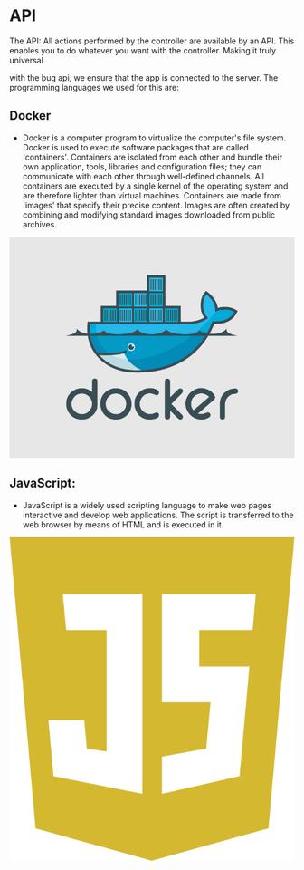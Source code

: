 # API

The API: All actions performed by the controller are available by an API. This enables you to do whatever you want with the controller. Making it truly universal

with the bug api, we ensure that the app is connected to the server.
The programming languages we used for this are:

## Docker
* Docker is a computer program to virtualize the computer's file system. Docker is used to execute software packages that are called 'containers'. Containers are isolated from each other and bundle their own application, tools, libraries and configuration files; they can communicate with each other through well-defined channels. All containers are executed by a single kernel of the operating system and are therefore lighter than virtual machines. Containers are made from 'images' that specify their precise content. Images are often created by combining and modifying standard images downloaded from public archives.

![Docker](https://github.com/vives-projectwerk2-2019/BUG-Bug-Universal-Gamecontroller/blob/master/logo_documentatie/Docker-logo-011.png)

## JavaScript:
* JavaScript is a widely used scripting language to make web pages interactive and develop web applications. The script is transferred to the web browser by means of HTML and is executed in it.

![JavaScript](https://github.com/vives-projectwerk2-2019/BUG-Bug-Universal-Gamecontroller/blob/master/logo_documentatie/javascript.png)
